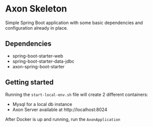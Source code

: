 # Axon Skeleton

Simple Spring Boot application with some basic dependencies and configuration already in place.

## Dependencies
- spring-boot-starter-web
- spring-boot-starter-data-jdbc
- axon-spring-boot-starter

## Getting started

Running the `start-local-env.sh` file will create 2 different containers:
- Mysql for a local db instance
- Axon Server available at http://localhost:8024

After Docker is up and running, run the `AxonApplication`